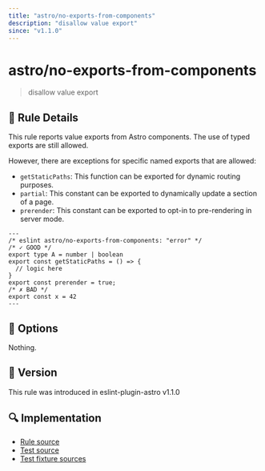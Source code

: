 ```yaml
---
title: "astro/no-exports-from-components"
description: "disallow value export"
since: "v1.1.0"
---
```


# astro/no-exports-from-components

> disallow value export

## 📖 Rule Details

This rule reports value exports from Astro components.
The use of typed exports are still allowed.

However, there are exceptions for specific named exports that are allowed:

- `getStaticPaths`: This function can be exported for dynamic routing purposes.
- `partial`: This constant can be exported to dynamically update a section of a page.
- `prerender`: This constant can be exported to opt-in to pre-rendering in server mode.

<ESLintCodeBlock>

<!--eslint-skip-->

```astro
---
/* eslint astro/no-exports-from-components: "error" */
/* ✓ GOOD */
export type A = number | boolean
export const getStaticPaths = () => {
  // logic here
}
export const prerender = true;
/* ✗ BAD */
export const x = 42
---
```

</ESLintCodeBlock>

## 🔧 Options

Nothing.

## 🚀 Version

This rule was introduced in eslint-plugin-astro v1.1.0

## 🔍 Implementation

- [Rule source](https://github.com/ota-meshi/eslint-plugin-astro/blob/main/src/rules/no-exports-from-components.ts)
- [Test source](https://github.com/ota-meshi/eslint-plugin-astro/blob/main/tests/src/rules/no-exports-from-components.ts)
- [Test fixture sources](https://github.com/ota-meshi/eslint-plugin-astro/tree/main/tests/fixtures/rules/no-exports-from-components)
